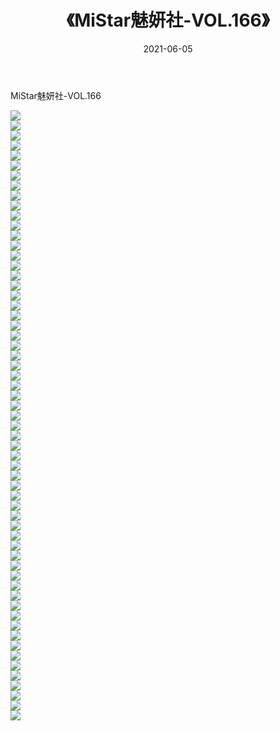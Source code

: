 ﻿---
layout: post
title:  《MiStar魅妍社-VOL.166》
date:   2021-06-05
img: http://img.660000.xyz/Sharelink/网络美图/2021/MiStar魅妍社-VOL.166/000.jpg
categories: [美女, 清纯, 唯美]
---

MiStar魅妍社-VOL.166

  ![](http://img.660000.xyz/Sharelink/网络美图/2021/MiStar魅妍社-VOL.166/001.jpg) <br> ![](http://img.660000.xyz/Sharelink/网络美图/2021/MiStar魅妍社-VOL.166/002.jpg) <br> ![](http://img.660000.xyz/Sharelink/网络美图/2021/MiStar魅妍社-VOL.166/003.jpg) <br> ![](http://img.660000.xyz/Sharelink/网络美图/2021/MiStar魅妍社-VOL.166/004.jpg) <br> ![](http://img.660000.xyz/Sharelink/网络美图/2021/MiStar魅妍社-VOL.166/005.jpg) <br> ![](http://img.660000.xyz/Sharelink/网络美图/2021/MiStar魅妍社-VOL.166/006.jpg) <br> ![](http://img.660000.xyz/Sharelink/网络美图/2021/MiStar魅妍社-VOL.166/007.jpg) <br> ![](http://img.660000.xyz/Sharelink/网络美图/2021/MiStar魅妍社-VOL.166/008.jpg) <br> ![](http://img.660000.xyz/Sharelink/网络美图/2021/MiStar魅妍社-VOL.166/009.jpg) <br> ![](http://img.660000.xyz/Sharelink/网络美图/2021/MiStar魅妍社-VOL.166/010.jpg) <br> ![](http://img.660000.xyz/Sharelink/网络美图/2021/MiStar魅妍社-VOL.166/011.jpg) <br> ![](http://img.660000.xyz/Sharelink/网络美图/2021/MiStar魅妍社-VOL.166/012.jpg) <br> ![](http://img.660000.xyz/Sharelink/网络美图/2021/MiStar魅妍社-VOL.166/013.jpg) <br> ![](http://img.660000.xyz/Sharelink/网络美图/2021/MiStar魅妍社-VOL.166/014.jpg) <br> ![](http://img.660000.xyz/Sharelink/网络美图/2021/MiStar魅妍社-VOL.166/015.jpg) <br> ![](http://img.660000.xyz/Sharelink/网络美图/2021/MiStar魅妍社-VOL.166/016.jpg) <br> ![](http://img.660000.xyz/Sharelink/网络美图/2021/MiStar魅妍社-VOL.166/017.jpg) <br> ![](http://img.660000.xyz/Sharelink/网络美图/2021/MiStar魅妍社-VOL.166/018.jpg) <br> ![](http://img.660000.xyz/Sharelink/网络美图/2021/MiStar魅妍社-VOL.166/019.jpg) <br> ![](http://img.660000.xyz/Sharelink/网络美图/2021/MiStar魅妍社-VOL.166/020.jpg) <br> ![](http://img.660000.xyz/Sharelink/网络美图/2021/MiStar魅妍社-VOL.166/021.jpg) <br> ![](http://img.660000.xyz/Sharelink/网络美图/2021/MiStar魅妍社-VOL.166/022.jpg) <br> ![](http://img.660000.xyz/Sharelink/网络美图/2021/MiStar魅妍社-VOL.166/023.jpg) <br> ![](http://img.660000.xyz/Sharelink/网络美图/2021/MiStar魅妍社-VOL.166/024.jpg) <br> ![](http://img.660000.xyz/Sharelink/网络美图/2021/MiStar魅妍社-VOL.166/025.jpg) <br> ![](http://img.660000.xyz/Sharelink/网络美图/2021/MiStar魅妍社-VOL.166/026.jpg) <br> ![](http://img.660000.xyz/Sharelink/网络美图/2021/MiStar魅妍社-VOL.166/027.jpg) <br> ![](http://img.660000.xyz/Sharelink/网络美图/2021/MiStar魅妍社-VOL.166/028.jpg) <br> ![](http://img.660000.xyz/Sharelink/网络美图/2021/MiStar魅妍社-VOL.166/029.jpg) <br> ![](http://img.660000.xyz/Sharelink/网络美图/2021/MiStar魅妍社-VOL.166/030.jpg) <br> ![](http://img.660000.xyz/Sharelink/网络美图/2021/MiStar魅妍社-VOL.166/031.jpg) <br> ![](http://img.660000.xyz/Sharelink/网络美图/2021/MiStar魅妍社-VOL.166/032.jpg) <br> ![](http://img.660000.xyz/Sharelink/网络美图/2021/MiStar魅妍社-VOL.166/033.jpg) <br> ![](http://img.660000.xyz/Sharelink/网络美图/2021/MiStar魅妍社-VOL.166/034.jpg) <br> ![](http://img.660000.xyz/Sharelink/网络美图/2021/MiStar魅妍社-VOL.166/035.jpg) <br> ![](http://img.660000.xyz/Sharelink/网络美图/2021/MiStar魅妍社-VOL.166/036.jpg) <br> ![](http://img.660000.xyz/Sharelink/网络美图/2021/MiStar魅妍社-VOL.166/037.jpg) <br> ![](http://img.660000.xyz/Sharelink/网络美图/2021/MiStar魅妍社-VOL.166/038.jpg) <br> ![](http://img.660000.xyz/Sharelink/网络美图/2021/MiStar魅妍社-VOL.166/039.jpg) <br> ![](http://img.660000.xyz/Sharelink/网络美图/2021/MiStar魅妍社-VOL.166/040.jpg) <br> ![](http://img.660000.xyz/Sharelink/网络美图/2021/MiStar魅妍社-VOL.166/041.jpg) <br> ![](http://img.660000.xyz/Sharelink/网络美图/2021/MiStar魅妍社-VOL.166/042.jpg) <br> ![](http://img.660000.xyz/Sharelink/网络美图/2021/MiStar魅妍社-VOL.166/043.jpg) <br> ![](http://img.660000.xyz/Sharelink/网络美图/2021/MiStar魅妍社-VOL.166/044.jpg) <br> ![](http://img.660000.xyz/Sharelink/网络美图/2021/MiStar魅妍社-VOL.166/045.jpg) <br> ![](http://img.660000.xyz/Sharelink/网络美图/2021/MiStar魅妍社-VOL.166/046.jpg) <br> ![](http://img.660000.xyz/Sharelink/网络美图/2021/MiStar魅妍社-VOL.166/047.jpg) <br> ![](http://img.660000.xyz/Sharelink/网络美图/2021/MiStar魅妍社-VOL.166/048.jpg) <br> ![](http://img.660000.xyz/Sharelink/网络美图/2021/MiStar魅妍社-VOL.166/049.jpg) <br> ![](http://img.660000.xyz/Sharelink/网络美图/2021/MiStar魅妍社-VOL.166/050.jpg) <br> ![](http://img.660000.xyz/Sharelink/网络美图/2021/MiStar魅妍社-VOL.166/051.jpg) <br> ![](http://img.660000.xyz/Sharelink/网络美图/2021/MiStar魅妍社-VOL.166/052.jpg) <br> ![](http://img.660000.xyz/Sharelink/网络美图/2021/MiStar魅妍社-VOL.166/053.jpg) <br> ![](http://img.660000.xyz/Sharelink/网络美图/2021/MiStar魅妍社-VOL.166/054.jpg) <br> ![](http://img.660000.xyz/Sharelink/网络美图/2021/MiStar魅妍社-VOL.166/055.jpg) <br> ![](http://img.660000.xyz/Sharelink/网络美图/2021/MiStar魅妍社-VOL.166/056.jpg) <br> ![](http://img.660000.xyz/Sharelink/网络美图/2021/MiStar魅妍社-VOL.166/057.jpg) <br> ![](http://img.660000.xyz/Sharelink/网络美图/2021/MiStar魅妍社-VOL.166/058.jpg) <br> ![](http://img.660000.xyz/Sharelink/网络美图/2021/MiStar魅妍社-VOL.166/059.jpg) <br> ![](http://img.660000.xyz/Sharelink/网络美图/2021/MiStar魅妍社-VOL.166/060.jpg) <br> ![](http://img.660000.xyz/Sharelink/网络美图/2021/MiStar魅妍社-VOL.166/061.jpg) <br>